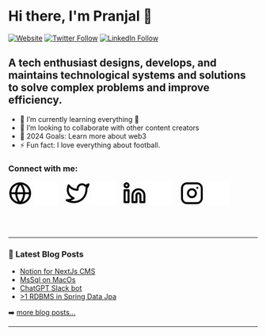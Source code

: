 # Hi there, I'm Pranjal 👋 

[![Website](https://img.shields.io/badge/Website-UP-blue)](https://sharmajikladka.com)
[![Twitter Follow](https://img.shields.io/badge/Twitter-Connect-green)](https://twitter.com/pj-iitk)
[![LinkedIn Follow](https://img.shields.io/badge/LinkedIn-Connect-pink)](https://linkedin.com/in/pj-iitk)


## A tech enthusiast designs, develops, and maintains technological systems and solutions to solve complex problems and improve efficiency.

- 🌱 I’m currently learning everything 🤣
- 👯 I’m looking to collaborate with other content creators
- 🥅 2024 Goals: Learn more about web3
- ⚡ Fun fact: I love everything about football.

### Connect with me:

[![website](./img/globe-light.svg)](https://sharmajikladka.com#gh-light-mode-only)
[![website](./img/globe-dark.svg)](https://sharmajikladka.com#gh-dark-mode-only)
&nbsp;&nbsp;
[![website](./img/twitter-light.svg)](https://twitter.com/pj-iitk#gh-light-mode-only)
[![website](./img/twitter-dark.svg)](https://twitter.com/pj-iitk#gh-dark-mode-only)
&nbsp;&nbsp;
[![website](./img/linkedin-light.svg)](https://linkedin.com/in/pj-iitk#gh-light-mode-only)
[![website](./img/linkedin-dark.svg)](https://linkedin.com/in/pj-iitk#gh-dark-mode-only)
&nbsp;&nbsp;
[![website](./img/instagram-light.svg)](https://instagram.com/_sharmaji_k_ladka_#gh-light-mode-only)
[![website](./img/instagram-dark.svg)](https://instagram.com/_sharmaji_k_ladka_#gh-dark-mode-only)

<!-- ### Languages and Tools:

[<img align="left" alt="Visual Studio Code" width="26px" src="https://cdn.jsdelivr.net/gh/devicons/devicon/icons/vscode/vscode-original.svg" style="padding-right:10px;" />][webdevplaylist]
[<img align="left" alt="HTML5" width="26px" src="https://cdn.jsdelivr.net/gh/devicons/devicon/icons/html5/html5-original.svg" style="padding-right:10px;" />][webdevplaylist]
[<img align="left" alt="CSS3" width="26px" src="https://cdn.jsdelivr.net/gh/devicons/devicon/icons/css3/css3-original.svg" style="padding-right:10px;" />][cssplaylist]
[<img align="left" alt="Sass" width="26px" src="https://cdn.jsdelivr.net/gh/devicons/devicon/icons/sass/sass-original.svg" style="padding-right:10px;" />][cssplaylist]
[<img align="left" alt="JavaScript" width="26px" src="https://cdn.jsdelivr.net/gh/devicons/devicon/icons/javascript/javascript-original.svg" style="padding-right:10px;" />][jsplaylist]
[<img align="left" alt="React" width="26px" src="https://cdn.jsdelivr.net/gh/devicons/devicon/icons/react/react-original.svg" style="padding-right:10px;" />][reactplaylist]
[<img align="left" alt="Gatsby" width="26px" src="https://cdn.jsdelivr.net/gh/devicons/devicon/icons/gatsby/gatsby-original.svg" style="padding-right:10px;" />][webdevplaylist]
[<img align="left" alt="GraphQL" width="26px" src="https://cdn.jsdelivr.net/gh/devicons/devicon/icons/graphql/graphql-plain.svg" style="padding-right:10px;" />][webdevplaylist]
[<img align="left" alt="Node.js" width="26px" src="https://cdn.jsdelivr.net/gh/devicons/devicon/icons/nodejs/nodejs-original.svg" style="padding-right:10px;" />][webdevplaylist]
[<img align="left" alt="Deno" width="26px" src="./img/deno-light.svg" style="padding-right:10px;" />][webdevplaylist]
[<img align="left" alt="MongoDB" width="26px" src="https://cdn.jsdelivr.net/gh/devicons/devicon/icons/mongodb/mongodb-original.svg" style="padding-right:10px;" />][webdevplaylist]
[<img align="left" alt="MySQL" width="26px" src="https://cdn.jsdelivr.net/gh/devicons/devicon/icons/mysql/mysql-original.svg" style="padding-right:10px;" />][webdevplaylist]
[<img align="left" alt="Git" width="26px" src="https://cdn.jsdelivr.net/gh/devicons/devicon/icons/git/git-original.svg" style="padding-right:10px;" />][webdevplaylist]
[<img align="left" alt="GitHub" width="26px" src="https://user-images.githubusercontent.com/3369400/139447912-e0f43f33-6d9f-45f8-be46-2df5bbc91289.png" style="padding-right:10px;" />](https://www.youtube.com/playlist?list=PLkwxH9e_vrAJ0WbEsFA9W3I1W-g_BTsbt#gh-dark-mode-only)
[<img align="left" alt="GitHub" width="26px" src="https://user-images.githubusercontent.com/3369400/139448065-39a229ba-4b06-434b-bc67-616e2ed80c8f.png" style="padding-right:10px;" />](https://www.youtube.com/playlist?list=PLkwxH9e_vrAJ0WbEsFA9W3I1W-g_BTsbt#gh-light-mode-only)
[<img align="left" alt="Terminal" width="26px" src="./img/terminal-light.svg" />](https://www.youtube.com/playlist?list=PLkwxH9e_vrAJ0WbEsFA9W3I1W-g_BTsbt#gh-light-mode-only)
[<img align="left" alt="Terminal" width="26px" src="./img/terminal-dark.svg" />](https://www.youtube.com/playlist?list=PLkwxH9e_vrAJ0WbEsFA9W3I1W-g_BTsbt#gh-dark-mode-only) -->

<br />
<br />

---

### 📕 Latest Blog Posts

<!-- BLOG-POST-LIST:START -->
- [Notion for NextJs CMS](https://www.sharmajikladka.com/blog/notion-for-nextjs-cms-1cjm)
- [MsSql on MacOs](https://www.sharmajikladka.com/blog/mssql-on-macos-2l3e)
- [ChatGPT Slack bot](https://www.sharmajikladka.com/blog/chatgpt-slack-bot-3bfe)
- [>1 RDBMS in Spring Data Jpa](https://www.sharmajikladka.com/blog/chatgpt-slack-bot-3bfe)
<!-- BLOG-POST-LIST:END -->

➡️ [more blog posts...](https://sharmajikladka.com)

---



[website]: https://sharmajikladka.com
[twitter]: https://twitter.com/pj-iitk
[instagram]: https://instagram.com/_sharmaji_k_ladka_
[linkedin]: https://linkedin.com/in/pj-iitk